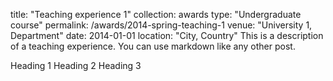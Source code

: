 title: "Teaching experience 1"
collection: awards
type: "Undergraduate course"
permalink: /awards/2014-spring-teaching-1
venue: "University 1, Department"
date: 2014-01-01
location: "City, Country"
This is a description of a teaching experience. You can use markdown like any other post.

Heading 1
Heading 2
Heading 3
